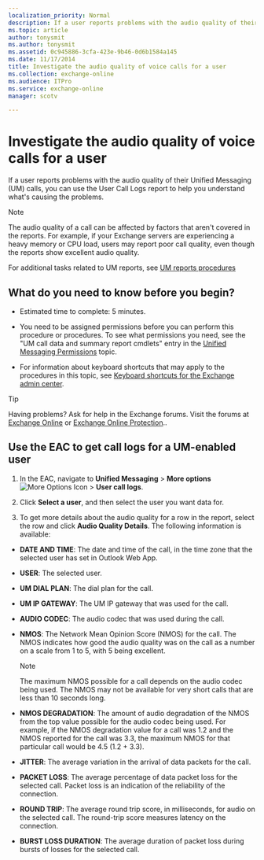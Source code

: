 ```yaml
---
localization_priority: Normal
description: If a user reports problems with the audio quality of their Unified Messaging (UM) calls, you can use the User Call Logs report to help you understand what's causing the problems.
ms.topic: article
author: tonysmit
ms.author: tonysmit
ms.assetid: 0c945886-3cfa-423e-9b46-0d6b1584a145
ms.date: 11/17/2014
title: Investigate the audio quality of voice calls for a user
ms.collection: exchange-online
ms.audience: ITPro
ms.service: exchange-online
manager: scotv

---
```


# Investigate the audio quality of voice calls for a user

If a user reports problems with the audio quality of their Unified Messaging (UM) calls, you can use the User Call Logs report to help you understand what's causing the problems.

> [!NOTE]
> The audio quality of a call can be affected by factors that aren't covered in the reports. For example, if your Exchange servers are experiencing a heavy memory or CPU load, users may report poor call quality, even though the reports show excellent audio quality.

For additional tasks related to UM reports, see [UM reports procedures](um-reports-procedures.md)

## What do you need to know before you begin?

- Estimated time to complete: 5 minutes.

- You need to be assigned permissions before you can perform this procedure or procedures. To see what permissions you need, see the "UM call data and summary report cmdlets" entry in the [Unified Messaging Permissions](https://technet.microsoft.com/library/d326c3bc-8f33-434a-bf02-a83cc26a5498.aspx) topic.

- For information about keyboard shortcuts that may apply to the procedures in this topic, see [Keyboard shortcuts for the Exchange admin center](../../accessibility/keyboard-shortcuts-in-admin-center.md).

> [!TIP]
> Having problems? Ask for help in the Exchange forums. Visit the forums at [Exchange Online](https://go.microsoft.com/fwlink/p/?linkId=267542) or [Exchange Online Protection](https://go.microsoft.com/fwlink/p/?linkId=285351)..

## Use the EAC to get call logs for a UM-enabled user

1. In the EAC, navigate to **Unified Messaging** \> **More options** ![More Options Icon](../../media/ITPro_EAC_MoreOptionsIcon.gif) \> **User call logs**.

2. Click **Select a user**, and then select the user you want data for.

3. To get more details about the audio quality for a row in the report, select the row and click **Audio Quality Details**. The following information is available:

  - **DATE AND TIME**: The date and time of the call, in the time zone that the selected user has set in Outlook Web App.

  - **USER**: The selected user.

  - **UM DIAL PLAN**: The dial plan for the call.

  - **UM IP GATEWAY**: The UM IP gateway that was used for the call.

  - **AUDIO CODEC**: The audio codec that was used during the call.

  - **NMOS**: The Network Mean Opinion Score (NMOS) for the call. The NMOS indicates how good the audio quality was on the call as a number on a scale from 1 to 5, with 5 being excellent.

    > [!NOTE]
    > The maximum NMOS possible for a call depends on the audio codec being used. The NMOS may not be available for very short calls that are less than 10 seconds long.

  - **NMOS DEGRADATION**: The amount of audio degradation of the NMOS from the top value possible for the audio codec being used. For example, if the NMOS degradation value for a call was 1.2 and the NMOS reported for the call was 3.3, the maximum NMOS for that particular call would be 4.5 (1.2 + 3.3).

  - **JITTER**: The average variation in the arrival of data packets for the call.

  - **PACKET LOSS**: The average percentage of data packet loss for the selected call. Packet loss is an indication of the reliability of the connection.

  - **ROUND TRIP**: The average round trip score, in milliseconds, for audio on the selected call. The round-trip score measures latency on the connection.

  - **BURST LOSS DURATION**: The average duration of packet loss during bursts of losses for the selected call.



